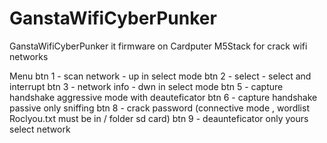 # GanstaWifiCyberPunker
GanstaWifiCyberPunker it firmware on Cardputer M5Stack for crack wifi networks 

Menu
btn 1 - scan network - up in select mode
btn 2 - select - select and interrupt
btn 3 - network info - dwn in select mode
btn 5 - capture handshake aggressive mode with deauteficator
btn 6 - capture handshake passive only sniffing
btn 8 - crack password (connective mode , wordlist Roclyou.txt must be in / folder sd card)
btn 9 - deaunteficator only yours select network
